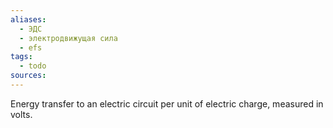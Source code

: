 ```yaml
---
aliases:
  - ЭДС
  - электродвижущая сила
  - efs
tags:
  - todo
sources:
---
```

Energy transfer to an electric circuit per unit of electric charge, measured in volts. 